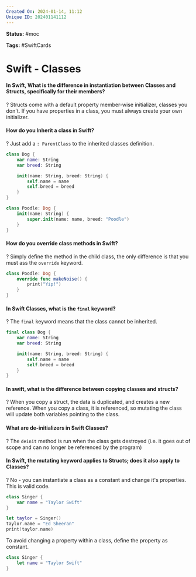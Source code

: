 ```yaml
---
Created On: 2024-01-14, 11:12
Unique ID: 202401141112
---
```

**Status:** #moc 

**Tags:** #SwiftCards 

# Swift - Classes


#### In Swift, What is the difference in instantiation between Classes and Structs, specifically for their members?
?
Structs come with a default property member-wise initializer, classes you don't. If you have properties in a class, you must always create your own initializer. 
<!--SR:!2024-02-10,1,230-->

#### How do you Inherit a class in Swift?
?
Just add a `: ParentClass` to the inherited classes definition.
```swift
class Dog {
    var name: String
    var breed: String

    init(name: String, breed: String) {
        self.name = name
        self.breed = breed
    }
}
```
```swift
class Poodle: Dog {
    init(name: String) {
        super.init(name: name, breed: "Poodle")
    }
}
```
<!--SR:!2024-02-12,3,250-->

#### How do you override class methods in Swift?
?
Simply define the method in the child class, the only difference is that you must ass the `override` keyword. 
```swift
class Poodle: Dog {
    override func makeNoise() {
        print("Yip!")
    }
}
```
<!--SR:!2024-02-10,1,230-->


#### In Swift Classes, what is the `final` keyword?
?
The `final` keyword means that the class cannot be inherited. 
```swift
final class Dog {
    var name: String
    var breed: String

    init(name: String, breed: String) {
        self.name = name
        self.breed = breed
    }
}
```
<!--SR:!2024-02-12,3,250-->

#### In swift, what is the difference between copying classes and structs?
?
When you copy a struct, the data is duplicated, and creates a new reference.
When you copy a class, it is referenced, so mutating the class will update both variables pointing to the class. 
<!--SR:!2024-02-12,2,230-->

#### What are de-initializers in Swift Classes?
?
The `deinit` method is run when the class gets destroyed (i.e. it goes out of scope and can no longer be referenced by the program)
<!--SR:!2024-02-12,2,230-->

#### In Swift, the mutating keyword applies to Structs; does it also apply to Classes?
?
No - you can instantiate a class as a constant and change it's properties. This is valid code.
```swift
class Singer {
    var name = "Taylor Swift"
}

let taylor = Singer()
taylor.name = "Ed Sheeran"
print(taylor.name)
```
To avoid changing a property within a class, define the property as constant.
```swift
class Singer {
    let name = "Taylor Swift"
}
```
<!--SR:!2024-02-12,2,230-->
